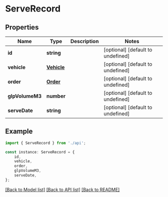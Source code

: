 # ServeRecord


## Properties

Name | Type | Description | Notes
------------ | ------------- | ------------- | -------------
**id** | **string** |  | [optional] [default to undefined]
**vehicle** | [**Vehicle**](Vehicle.md) |  | [optional] [default to undefined]
**order** | [**Order**](Order.md) |  | [optional] [default to undefined]
**glpVolumeM3** | **number** |  | [optional] [default to undefined]
**serveDate** | **string** |  | [optional] [default to undefined]

## Example

```typescript
import { ServeRecord } from './api';

const instance: ServeRecord = {
    id,
    vehicle,
    order,
    glpVolumeM3,
    serveDate,
};
```

[[Back to Model list]](../README.md#documentation-for-models) [[Back to API list]](../README.md#documentation-for-api-endpoints) [[Back to README]](../README.md)
